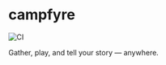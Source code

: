 # campfyre

![CI](https://github.com/your-org/campfyre/actions/workflows/ci.yml/badge.svg)

Gather, play, and tell your story — anywhere.
